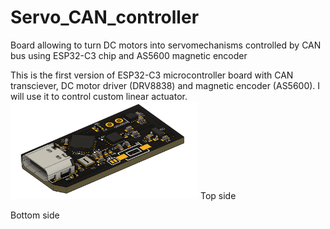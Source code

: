 # Servo_CAN_controller
Board allowing to turn DC motors into servomechanisms controlled by CAN bus using ESP32-C3 chip and AS5600 magnetic encoder


This is the first version of ESP32-C3 microcontroller board with CAN transciever, DC motor driver (DRV8838) and magnetic encoder (AS5600). I will use it to control custom linear actuator.
<img src="pics/overview.png" width="300px"></a>
Top side

Bottom side
